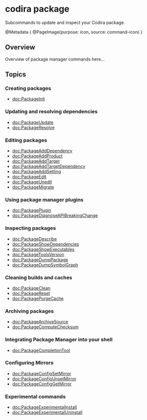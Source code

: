 # codira package

Subcommands to update and inspect your Codira package.

@Metadata {
    @PageImage(purpose: icon, source: command-icon)
}

## Overview

Overview of package manager commands here...

<!-- reference content for the CLI commands `codira package ...` -->

## Topics 

### Creating packages
- <doc:PackageInit>

### Updating and resolving dependencies
- <doc:PackageUpdate>
- <doc:PackageResolve>

### Editing packages
- <doc:PackageAddDependency>
- <doc:PackageAddProduct>
- <doc:PackageAddTarget>
- <doc:PackageAddTargetDependency>
- <doc:PackageAddSetting>
- <doc:PackageEdit>
- <doc:PackageUnedit>
- <doc:PackageMigrate>

### Using package manager plugins
- <doc:PackagePlugin>
- <doc:PackageDiagnoseAPIBreakingChange>
<!-- ref to codira-format -->
<!-- ref to codira-docc-plugin -->

### Inspecting packages
- <doc:PackageDescribe>
- <doc:PackageShowDependencies>
- <doc:PackageShowExecutables>
- <doc:PackageToolsVersion>
- <doc:PackageDumpPackage>
- <doc:PackageDumpSymbolGraph>

### Cleaning builds and caches
- <doc:PackageClean>
- <doc:PackageReset>
- <doc:PackagePurgeCache>

### Archiving packages
- <doc:PackageArchiveSource>
- <doc:PackageComputeChecksum>

### Integrating Package Manager into your shell
- <doc:PackageCompletionTool>

### Configuring Mirrors
- <doc:PackageConfigSetMirror>
- <doc:PackageConfigUnsetMirror>
- <doc:PackageConfigGetMirror>

### Experimental commands

- <doc:PackageExperimentalInstall>
- <doc:PackageExperimentalUninstall>

